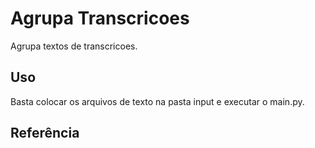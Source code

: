 # Agrupa Transcricoes

Agrupa textos de transcricoes.

## Uso

Basta colocar os arquivos de texto na pasta input e executar o main.py.

## Referência

